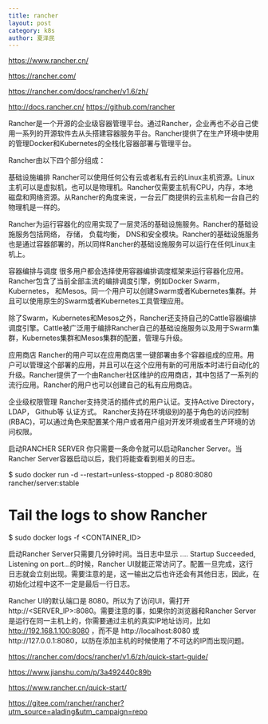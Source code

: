 ```yaml
---
title: rancher
layout: post
category: k8s
author: 夏泽民
---
```

https://www.rancher.cn/

https://rancher.com/

https://rancher.com/docs/rancher/v1.6/zh/

http://docs.rancher.cn/
https://github.com/rancher

Rancher是一个开源的企业级容器管理平台。通过Rancher，企业再也不必自己使用一系列的开源软件去从头搭建容器服务平台。Rancher提供了在生产环境中使用的管理Docker和Kubernetes的全栈化容器部署与管理平台。

Rancher由以下四个部分组成：

基础设施编排
Rancher可以使用任何公有云或者私有云的Linux主机资源。Linux主机可以是虚拟机，也可以是物理机。Rancher仅需要主机有CPU，内存，本地磁盘和网络资源。从Rancher的角度来说，一台云厂商提供的云主机和一台自己的物理机是一样的。

Rancher为运行容器化的应用实现了一层灵活的基础设施服务。Rancher的基础设施服务包括网络， 存储， 负载均衡， DNS和安全模块。Rancher的基础设施服务也是通过容器部署的，所以同样Rancher的基础设施服务可以运行在任何Linux主机上。

容器编排与调度
很多用户都会选择使用容器编排调度框架来运行容器化应用。Rancher包含了当前全部主流的编排调度引擎，例如Docker Swarm， Kubernetes， 和Mesos。同一个用户可以创建Swarm或者Kubernetes集群。并且可以使用原生的Swarm或者Kubernetes工具管理应用。

除了Swarm，Kubernetes和Mesos之外，Rancher还支持自己的Cattle容器编排调度引擎。Cattle被广泛用于编排Rancher自己的基础设施服务以及用于Swarm集群，Kubernetes集群和Mesos集群的配置，管理与升级。

应用商店
Rancher的用户可以在应用商店里一键部署由多个容器组成的应用。用户可以管理这个部署的应用，并且可以在这个应用有新的可用版本时进行自动化的升级。Rancher提供了一个由Rancher社区维护的应用商店，其中包括了一系列的流行应用。Rancher的用户也可以创建自己的私有应用商店。

企业级权限管理
Rancher支持灵活的插件式的用户认证。支持Active Directory，LDAP， Github等 认证方式。 Rancher支持在环境级别的基于角色的访问控制 (RBAC)，可以通过角色来配置某个用户或者用户组对开发环境或者生产环境的访问权限。
<!-- more -->
启动RANCHER SERVER
你只需要一条命令就可以启动Rancher Server。当Rancher Server容器启动以后，我们将能查看到相关的日志。

$ sudo docker run -d --restart=unless-stopped -p 8080:8080 rancher/server:stable
# Tail the logs to show Rancher
$ sudo docker logs -f <CONTAINER_ID>

启动Rancher Server只需要几分钟时间。当日志中显示 .... Startup Succeeded, Listening on port...的时候，Rancher UI就能正常访问了。配置一旦完成，这行日志就会立刻出现。需要注意的是，这一输出之后也许还会有其他日志，因此，在初始化过程中这不一定是最后一行日志。

Rancher UI的默认端口是 8080。所以为了访问UI，需打开http://<SERVER_IP>:8080。需要注意的事，如果你的浏览器和Rancher Server是运行在同一主机上的，你需要通过主机的真实IP地址访问，比如 http://192.168.1.100:8080 ，而不是 http://localhost:8080 或http://127.0.0.1:8080，以防在添加主机的时候使用了不可达的IP而出现问题。

https://rancher.com/docs/rancher/v1.6/zh/quick-start-guide/

https://www.jianshu.com/p/3a492440c89b

https://www.rancher.cn/quick-start/

https://gitee.com/rancher/rancher?utm_source=alading&utm_campaign=repo

